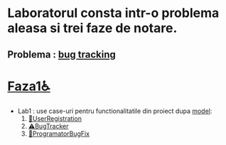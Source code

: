 # Laboratorul consta intr-o problema aleasa si trei faze de notare.

## Problema : [bug tracking](problema.md) 

# [Faza1♿️](Faza1) 

- Lab1 : use case-uri pentru functionalitatile din proiect dupa [model](Faza1/model.docx):
  1. [🔰UserRegistration](Faza1/UseCaseSoftwareTeam.docx)
  2. [⚠️BugTracker](Faza1/UserCaseVerificator.docx)
  3. [📠ProgramatorBugFix](Faza1/UserCaseProgrammer.docx)



